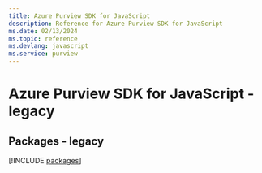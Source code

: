 ```yaml
---
title: Azure Purview SDK for JavaScript
description: Reference for Azure Purview SDK for JavaScript
ms.date: 02/13/2024
ms.topic: reference
ms.devlang: javascript
ms.service: purview
---
```

# Azure Purview SDK for JavaScript - legacy
## Packages - legacy
[!INCLUDE [packages](purview-index.md)]